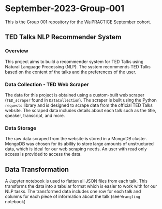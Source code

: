 # September-2023-Group-001
This is the Group 001 repository for the WaiPRACTICE September cohort.

## TED Talks NLP Recommender System

### Overview
This project aims to build a recommender system for TED Talks using Natural Language Processing (NLP). The system recommends TED Talks based on the content of the talks and the preferences of the user.

### Data Collection - TED Web Scraper
The data for this project is obtained using a custom-built web scraper (`TED_scraper` found in `DataCollection`). The scraper is built using the Python `requests` library and is designed to scrape data from the official TED Talks website. The scraped data includes details about each talk such as the title, speaker, transcript, and more.

### Data Storage
The raw data scraped from the website is stored in a MongoDB cluster. MongoDB was chosen for its ability to store large amounts of unstructured data, which is ideal for our web scraping needs. An user with read only access is provided to access the data.

## Data Transformation
A Jupyter notebook is used to flatten all JSON files from each talk. This transforms the data into a tabular format which is easier to work with for our NLP tasks. The transformed data includes one row for each talk and columns for each piece of information about the talk (see `Wrangling` notebook)
